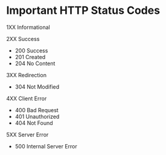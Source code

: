 # Important HTTP Status Codes

1XX Informational

2XX Success
- 200 Success
- 201 Created
- 204 No Content

3XX Redirection
- 304 Not Modified

4XX Client Error
- 400 Bad Request
- 401 Unauthorized
- 404 Not Found

5XX Server Error
- 500 Internal Server Error
